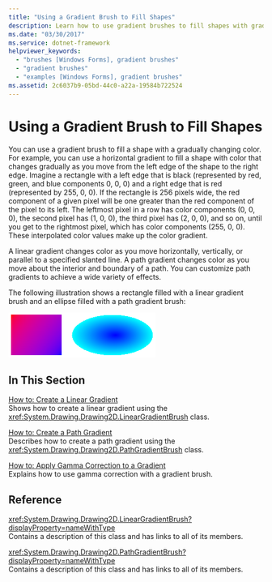 ```yaml
---
title: "Using a Gradient Brush to Fill Shapes"
description: Learn how to use gradient brushes to fill shapes with gradually changing colors in GDI+ with a selection of topics and tutorials.
ms.date: "03/30/2017"
ms.service: dotnet-framework
helpviewer_keywords: 
  - "brushes [Windows Forms], gradient brushes"
  - "gradient brushes"
  - "examples [Windows Forms], gradient brushes"
ms.assetid: 2c6037b9-05bd-44c0-a22a-19584b722524
---
```

# Using a Gradient Brush to Fill Shapes

You can use a gradient brush to fill a shape with a gradually changing color. For example, you can use a horizontal gradient to fill a shape with color that changes gradually as you move from the left edge of the shape to the right edge. Imagine a rectangle with a left edge that is black (represented by red, green, and blue components 0, 0, 0) and a right edge that is red (represented by 255, 0, 0). If the rectangle is 256 pixels wide, the red component of a given pixel will be one greater than the red component of the pixel to its left. The leftmost pixel in a row has color components (0, 0, 0), the second pixel has (1, 0, 0), the third pixel has (2, 0, 0), and so on, until you get to the rightmost pixel, which has color components (255, 0, 0). These interpolated color values make up the color gradient.  
  
 A linear gradient changes color as you move horizontally, vertically, or parallel to a specified slanted line. A path gradient changes color as you move about the interior and boundary of a path. You can customize path gradients to achieve a wide variety of effects.  
  
 The following illustration shows a rectangle filled with a linear gradient brush and an ellipse filled with a path gradient brush:  
  
 ![A rectangle filled with a gradient brush with an ellipse.](./media/using-a-gradient-brush-to-fill-shapes/rectangle-ellipse-gradient-brush.png)  
  
## In This Section  

 [How to: Create a Linear Gradient](how-to-create-a-linear-gradient.md)  
 Shows how to create a linear gradient using the <xref:System.Drawing.Drawing2D.LinearGradientBrush> class.  
  
 [How to: Create a Path Gradient](how-to-create-a-path-gradient.md)  
 Describes how to create a path gradient using the <xref:System.Drawing.Drawing2D.PathGradientBrush> class.  
  
 [How to: Apply Gamma Correction to a Gradient](how-to-apply-gamma-correction-to-a-gradient.md)  
 Explains how to use gamma correction with a gradient brush.  
  
## Reference  

 <xref:System.Drawing.Drawing2D.LinearGradientBrush?displayProperty=nameWithType>  
 Contains a description of this class and has links to all of its members.  
  
 <xref:System.Drawing.Drawing2D.PathGradientBrush?displayProperty=nameWithType>  
 Contains a description of this class and has links to all of its members.
